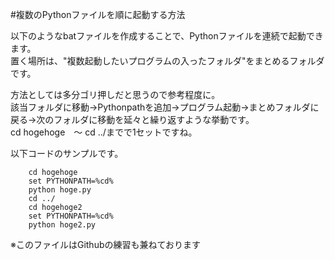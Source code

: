 #複数のPythonファイルを順に起動する方法

以下のようなbatファイルを作成することで、Pythonファイルを連続で起動できます。</br>
置く場所は、"複数起動したいプログラムの入ったフォルダ"をまとめるフォルダです。  


方法としては多分ゴリ押しだと思うので参考程度に。  
該当フォルダに移動→Pythonpathを追加→プログラム起動→まとめフォルダに戻る→次のフォルダに移動を延々と繰り返すような挙動です。  
cd hogehoge　〜 cd ../までで1セットですね。

以下コードのサンプルです。

```
	cd hogehoge
	set PYTHONPATH=%cd%
	python hoge.py
	cd ../
	cd hogehoge2
	set PYTHONPATH=%cd%
	python hoge2.py
```

※このファイルはGithubの練習も兼ねております
